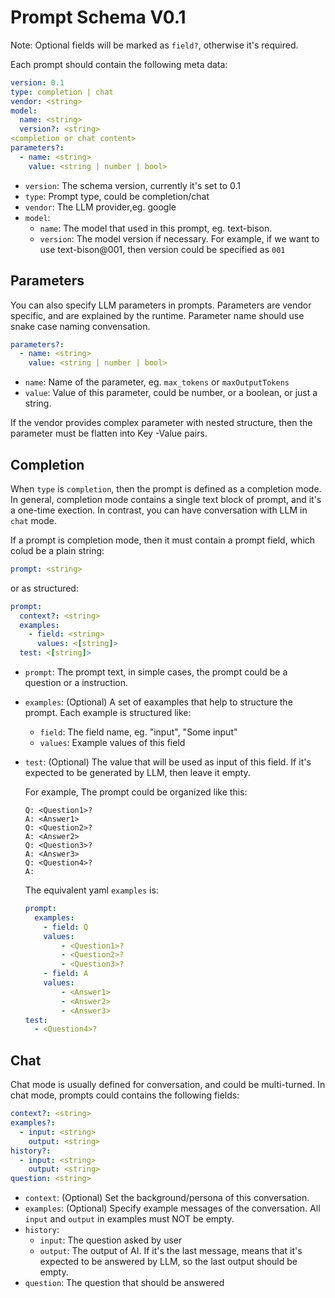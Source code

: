 # Prompt Schema V0.1

Note: Optional fields will be marked as `field?`,
otherwise it's required.

Each prompt should contain the following meta data:

```yaml
version: 0.1
type: completion | chat
vendor: <string>
model:
  name: <string>
  version?: <string>
<completion or chat content>
parameters?:
  - name: <string>
    value: <string | number | bool>
```

- `version`: The schema version, currently it's set to 0.1
- `type`: Prompt type, could be completion/chat
- `vendor`: The LLM provider,eg. google
- `model`:
  - `name`: The model that used in this prompt, eg. text-bison.
  - `version`: The model version if necessary. For example, if we want to use text-bison@001, then version could be specified as `001`

## Parameters

You can also specify LLM parameters in prompts.
Parameters are vendor specific,
and are explained by the runtime.
Parameter name should use snake case naming convensation.

```yaml
parameters?:
  - name: <string>
    value: <string | number | bool>
```

- `name`: Name of the parameter, eg. `max_tokens` or `maxOutputTokens`
- `value`: Value of this parameter, could be number, or a boolean, or just a string.

If the vendor provides complex parameter with nested structure,
then the parameter must be flatten into Key -Value pairs.

## Completion

When `type` is `completion`, then the prompt is defined as a completion mode. In general, completion mode contains a single text block of prompt, and it's a one-time exection. In contrast, you can have conversation with LLM in `chat` mode.

If a prompt is completion mode, then it must contain a prompt field, which colud be a plain string:

```yaml
prompt: <string>
```

or as structured:

```yaml
prompt:
  context?: <string>
  examples:
    - field: <string>
      values: <[string]>
  test: <[string]>
```

- `prompt`: The prompt text, in simple cases, the prompt could be a question or a instruction.
- `examples`: (Optional) A set of eaxamples that help to structure the prompt.
  Each example is structured like:

  - `field`: The field name, eg. "input", "Some input"
  - `values`: Example values of this field

- `test`: (Optional) The value that will be used as input of this field. If it's expected to be generated by LLM, then leave it empty.

  For example, The prompt could be organized like this:

  ```
  Q: <Question1>?
  A: <Answer1>
  Q: <Question2>?
  A: <Answer2>
  Q: <Question3>?
  A: <Answer3>
  Q: <Question4>?
  A:
  ```

  The equivalent yaml `examples` is:

  ```yaml
  prompt:
    examples:
      - field: Q
      values:
          - <Question1>?
          - <Question2>?
          - <Question3>?
      - field: A
      values:
          - <Answer1>
          - <Answer2>
          - <Answer3>
  test:
    - <Question4>?
  ```

## Chat

Chat mode is usually defined for conversation, and could be multi-turned.
In chat mode, prompts could contains the following fields:

```yaml
context?: <string>
examples?:
  - input: <string>
    output: <string>
history?:
  - input: <string>
    output: <string>
question: <string>
```

- `context`: (Optional) Set the background/persona of this conversation.
- `examples`: (Optional) Specify example messages of the conversation. All `input` and `output` in examples must NOT be empty.
- `history`:
  - `input`: The question asked by user
  - `output`: The output of AI. If it's the last message, means that it's expected to be answered by LLM, so the last output should be empty.
- `question`: The question that should be answered
